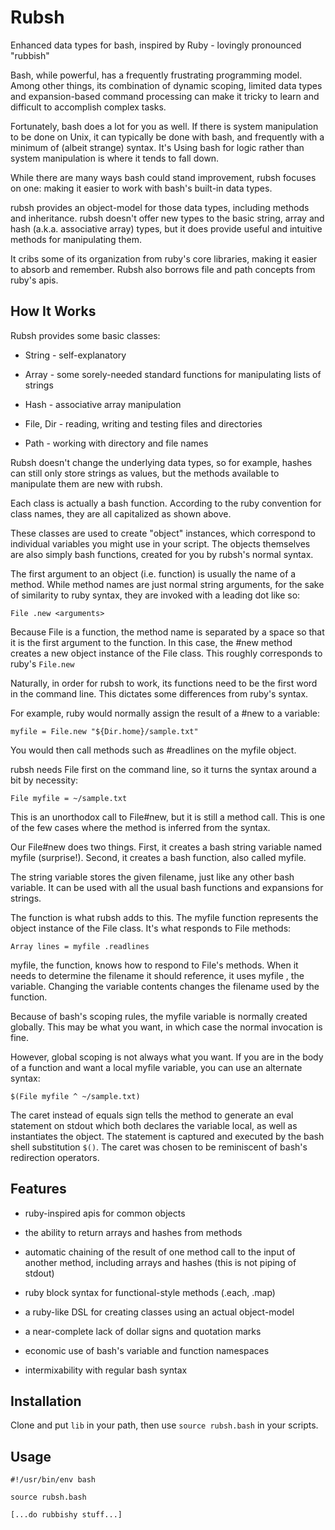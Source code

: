 Rubsh
=====

Enhanced data types for bash, inspired by Ruby - lovingly pronounced
"rubbish"

Bash, while powerful, has a frequently frustrating programming model.
Among other things, its combination of dynamic scoping, limited data
types and expansion-based command processing can make it tricky to learn
and difficult to accomplish complex tasks.

Fortunately, bash does a lot for you as well. If there is system
manipulation to be done on Unix, it can typically be done with bash, and
frequently with a minimum of (albeit strange) syntax. It's Using bash
for logic rather than system manipulation is where it tends to fall
down.

While there are many ways bash could stand improvement, rubsh focuses on
one: making it easier to work with bash's built-in data types.

rubsh provides an object-model for those data types, including methods
and inheritance. rubsh doesn't offer new types to the basic string,
array and hash (a.k.a. associative array) types, but it does provide
useful and intuitive methods for manipulating them.

It cribs some of its organization from ruby's core libraries, making it
easier to absorb and remember. Rubsh also borrows file and path concepts
from ruby's apis.

How It Works
------------

Rubsh provides some basic classes:

-   String - self-explanatory

-   Array - some sorely-needed standard functions for manipulating lists
    of strings

-   Hash - associative array manipulation

-   File, Dir - reading, writing and testing files and directories

-   Path - working with directory and file names

Rubsh doesn't change the underlying data types, so for example, hashes
can still only store strings as values, but the methods available to
manipulate them are new with rubsh.

Each class is actually a bash function. According to the ruby convention
for class names, they are all capitalized as shown above.

These classes are used to create "object" instances, which correspond to
individual variables you might use in your script. The objects
themselves are also simply bash functions, created for you by rubsh's
normal syntax.

The first argument to an object (i.e. function) is usually the name of a
method. While method names are just normal string arguments, for the
sake of similarity to ruby syntax, they are invoked with a leading dot
like so:

    File .new <arguments>

Because File is a function, the method name is separated by a space so
that it is the first argument to the function.  In this case, the #new
method creates a new object instance of the File class.  This roughly
corresponds to ruby's `File.new`

Naturally, in order for rubsh to work, its functions need to be the
first word in the command line.  This dictates some differences from
ruby's syntax.

For example, ruby would normally assign the result of a #new to a
variable:

    myfile = File.new "${Dir.home}/sample.txt"

You would then call methods such as #readlines on the myfile object.

rubsh needs File first on the command line, so it turns the syntax
around a bit by necessity:

    File myfile = ~/sample.txt

This is an unorthodox call to File#new, but it is still a method call.
This is one of the few cases where the method is inferred from the
syntax.

Our File#new does two things.  First, it creates a bash string variable
named myfile (surprise!).  Second, it creates a bash function, also
called myfile.

The string variable stores the given filename, just like any other bash
variable.  It can be used with all the usual bash functions and
expansions for strings.

The function is what rubsh adds to this.  The myfile function represents
the object instance of the File class.  It's what responds to File
methods:

    Array lines = myfile .readlines

myfile, the function, knows how to respond to File's methods.  When it
needs to determine the filename it should reference, it uses myfile
, the variable.  Changing the variable contents changes the filename
used by the function.

Because of bash's scoping rules, the myfile variable is normally created
globally.  This may be what you want, in which case the normal
invocation is fine.

However, global scoping is not always what you want.  If you are in the
body of a function and want a local myfile variable, you can use an
alternate syntax:

    $(File myfile ^ ~/sample.txt)

The caret instead of equals sign tells the method to generate an eval
statement on stdout which both declares the variable local, as well as
instantiates the object.  The statement is captured and executed by the
bash shell substitution `$()`.  The caret was chosen to be reminiscent
of bash's redirection operators.

Features
--------

-   ruby-inspired apis for common objects

-   the ability to return arrays and hashes from methods

-   automatic chaining of the result of one method call to the input of
    another method, including arrays and hashes (this is not piping of
    stdout)

-   ruby block syntax for functional-style methods (.each, .map)

-   a ruby-like DSL for creating classes using an actual object-model

-   a near-complete lack of dollar signs and quotation marks

-   economic use of bash's variable and function namespaces

-   intermixability with regular bash syntax

Installation
------------

Clone and put `lib` in your path, then use `source rubsh.bash` in your
scripts.

Usage
-----

    #!/usr/bin/env bash

    source rubsh.bash

    [...do rubbishy stuff...]
